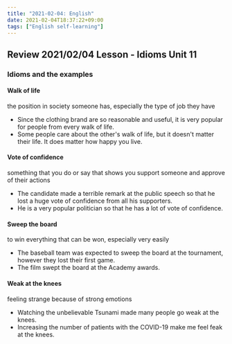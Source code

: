 ```yaml
---
title: "2021-02-04: English"
date: 2021-02-04T18:37:22+09:00
tags: ["English self-learning"]
---
```


## Review 2021/02/04 Lesson - Idioms Unit 11

### Idioms and the examples

#### Walk of life
the position in society someone has, especially the type of job they have

* Since the clothing brand are so reasonable and useful, it is very popular for people from every walk of life.
* Some people care about the other's walk of life, but it doesn't matter their life.
    It does matter how happy you live.

#### Vote of confidence
something that you do or say that shows you support someone and approve of their actions

* The candidate made a terrible remark at the public speech so that he lost a huge vote of confidence from all his supporters.
* He is a very popular politician so that he has a lot of vote of confidence.

#### Sweep the board
to win everything that can be won, especially very easily

* The baseball team was expected to sweep the board at the tournament, however they lost their first game.
* The film swept the board at the Academy awards.

#### Weak at the knees
feeling strange because of strong emotions

* Watching the unbelievable Tsunami made many people go weak at the knees.
* Increasing the number of patients with the COVID-19 make me feel feak at the knees.
